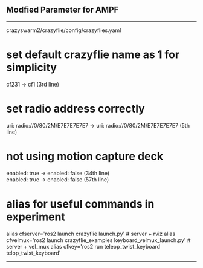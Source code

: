 ## Modfied Parameter for AMPF   
------------------------------------------------------------------------------
crazyswarm2/crazyflie/config/crazyflies.yaml   

# set default crazyflie name as 1 for simplicity   
cf231 -> cf1 (3rd line)

# set radio address correctly   
uri: radio://0/80/2M/E7E7E7E7E7 -> uri: radio://0/80/2M/E7E7E7E7E7 (5th line)   

# not using motion capture deck   
enabled: true -> enabled: false (34th line)   
enabled: true -> enabled: false (57th line)   

# alias for useful commands in experiment 

alias cfserver='ros2 launch crazyflie launch.py' # server + rviz
alias cfvelmux='ros2 launch crazyflie_examples keyboard_velmux_launch.py' # server + vel_mux
alias cfkey='ros2 run teleop_twist_keyboard telop_twist_keyboard'

------------------------------------------------------------------------------
